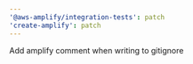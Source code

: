 ```yaml
---
'@aws-amplify/integration-tests': patch
'create-amplify': patch
---
```


Add amplify comment when writing to gitignore
